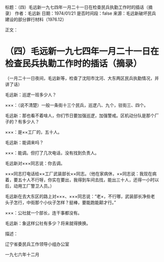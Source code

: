 标题：（四）毛远新一九七四年一月二十一日在检查民兵执勤工作时的插话（摘录）
作者：毛远新
日期：1974/01/21
是否时间段：false
来源：毛远新破坏民兵建设的部分罪行材料（1976.12）

正文：

# （四）毛远新一九七四年一月二十一日在检查民兵执勤工作时的插话（摘录）

（一月二十一日夜间，毛远新等，检查了沈阳市沈河、大东两区民兵执勤情况，并讲了话）

毛远新：巡逻一班多少人？

×××：（说不清楚）一般一条街十三个民兵，巡逻八、九个，驻街三、四个。

毛远新：那也看不着啥人，你们节日要加强巡逻，加强警戒。区机动分队是那个厂子的？有多少人？

×××：是××工厂的，五十人。

毛远新：能调来吗？

×××：能调。但打了几次电话，没有找到负责人。

毛远新对×××同志说：你去调。

×××同志打电话给××工厂武装部长××同志。（他在家病休，××同志说：我现在病着，要五十人不行呀，你实在要出，我得到车间去找，能出三十人，还得一小时以后，动用工厂警卫人员。）

毛远新在去大东区的路上对×××、×××同志说：“老×，不行哪，武装部长净些老头子怎行，中街那个小伙子怎样？挺棒，要能跑能颠才行。”

×××：公社就一个部长，连干事都没有。

毛远新：象这样公社有多少？将来就得换换。

描述：

辽宁省委民兵工作领导小组办公室

一九七六年十二月

